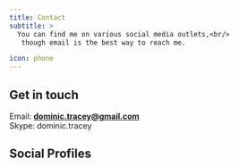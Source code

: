 ```yaml
---
title: Contact
subtitle: >
  You can find me on various social media outlets,<br/>
   though email is the best way to reach me.

icon: phone
---
```


## Get in touch

Email: <a href="mailto:dominic.tracey@gmail.com">__dominic.tracey@gmail.com__</a><br/>
Skype: dominic.tracey<br/>

## Social Profiles

<a href='//www.linkedin.com/in/dominic-tracey' target='blank' class='no-dec'><i class='icon-social-linkedin big'></i></a>
<a href='//www.facebook.com/dominic.tracey.1' target='blank' class='no-dec'><i class='icon-social-facebook big'></i></a>
<a href='//www.github.com/dominictracey' target='blank' class='no-dec'><i class='icon-social-github big'></i></a>
<a href='//www.instagram.com/dominictracey' target='blank' class='no-dec'><i class='icon-social-instagram big'></i></a>
<a href='//www.twitter.com/aquilon7' target='blank' class='no-dec'><i class='icon-social-twitter big'></i></a>
<a href='//plus.google.com/u/0/+DominicTracey' target='blank' class='no-dec'><i class='icon-social-google big'></i></a>
<a href='//www.youtube.com/user/dominictracey' target='blank' class='no-dec'><i class='icon-social-youtube big'></i></a>
